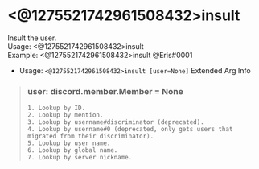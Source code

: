 # <@1275521742961508432>insult
Insult the user.<br/>
Usage: <@1275521742961508432>insult <Member><br/>
Example: <@1275521742961508432>insult @Eris#0001<br/>
 - Usage: `<@1275521742961508432>insult [user=None]`
Extended Arg Info
> ### user: discord.member.Member = None
> 
> 
>     1. Lookup by ID.
>     2. Lookup by mention.
>     3. Lookup by username#discriminator (deprecated).
>     4. Lookup by username#0 (deprecated, only gets users that migrated from their discriminator).
>     5. Lookup by user name.
>     6. Lookup by global name.
>     7. Lookup by server nickname.
> 
>     
